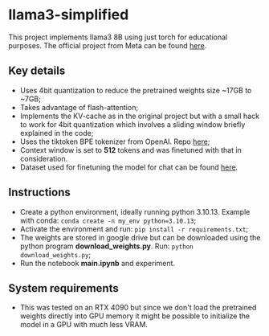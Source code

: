 # llama3-simplified

This project implements llama3 8B using just torch for educational purposes. The official project from Meta can be found [here](https://github.com/meta-llama/llama3).

## Key details
- Uses 4bit quantization to reduce the pretrained weights size ~17GB to ~7GB;
- Takes advantage of flash-attention;
- Implements the KV-cache as in the original project but with a small hack to work for 4bit quantization which involves a sliding window briefly explained in the code;
- Uses the tiktoken BPE tokenizer from OpenAI. Repo [here](https://github.com/openai/tiktoken);
- Context window is set to **512** tokens and was finetuned with that in consideration.
- Dataset used for finetuning the model for chat can be found [here](https://huggingface.co/datasets/lmsys/lmsys-chat-1m).

## Instructions
- Create a python environment, ideally running python 3.10.13. Example with conda: `conda create -n my_env python=3.10.13`;
- Activate the environment and run: `pip install -r requirements.txt`;
- The weights are stored in google drive but can be downloaded using the python program **download_weights.py**. Run: `python download_weights.py`;
- Run the notebook **main.ipynb** and experiment.

## System requirements
- This was tested on an RTX 4090 but since we don't load the pretrained weights directly into GPU memory it might be possible to initialize the model in a GPU with much less VRAM.